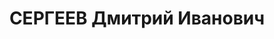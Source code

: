 ---
title: СЕРГЕЕВ Дмитрий Иванович
description: '1883 г.р., м.р.: Череповецкая губ., Кирилловский уезд, образование:
  среднее, б/п

  штейгер

  прож.: РСФСР, Челябинская обл., г. Миасс 02.02.1921

  Обвинение: выдача советских работников

  Приговор: Челябинская ГубЧК, 15.02.1921 — 5 лет принудительных работ

  Реабилитация: прокуратура Челябинской обл., 29.10.1997

  Арх.дело: (ГУ ОГАЧО. Фонд - Р-467. Опись - 3. Дело - 4687).'
---